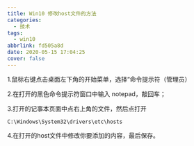 ```yaml
---
title: Win10 修改host文件的方法
categories:
  - 技术
tags:
  - win10
abbrlink: fd505a8d
date: 2020-05-15 17:04:25
cover: false
---
```


1.鼠标右键点击桌面左下角的开始菜单，选择“命令提示符（管理员）

2.在打开的黑色命令提示符窗口中输入 notepad，敲回车；

3.打开的记事本页面中点右上角的文件，然后点打开

`C:\Windows\System32\drivers\etc\hosts`

4.在打开的host文件中修改你要添加的内容，最后保存。

 